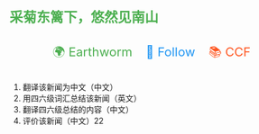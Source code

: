 **<span style="color: #4CAF50; font-size: 24px; font-weight: bold;">采菊东篱下，悠然见南山</span>**

<div style="text-align: center; margin: 20px 0; padding: 10px; background-color: rgba(249, 249, 249, 0); border-radius: 8px;">
    <a href="https://julebu.co/" target="_blank" style="font-size: 22px; color: #4CAF50; text-decoration: none; margin: 10px; transition: color 0.3s;">🌍 Earthworm</a>     
    <a href="https://app.follow.is/feeds/all/pending?view=0" target="_blank" style="font-size: 22px; color: #2196F3; text-decoration: none; margin: 10px; transition: color 0.3s;">🔗 Follow</a>        
    <a href="https://passport.ccf.org.cn/sso/platform?_access_code=b34a144c6fd94a4184b3c4296ee5ff94" target="_blank" style="font-size: 22px; color: #FF5722; text-decoration: none; margin: 10px; transition: color 0.3s;">📚 CCF</a>
</div>


1. 翻译该新闻为中文（中文）
2. 用四六级词汇总结该新闻（英文）
2. 翻译四六级总结的内容（中文）
3. 评价该新闻（中文）22